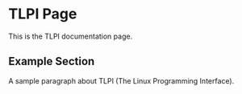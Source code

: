 # TLPI Page
This is the TLPI documentation page.

## Example Section
A sample paragraph about TLPI (The Linux Programming Interface).
